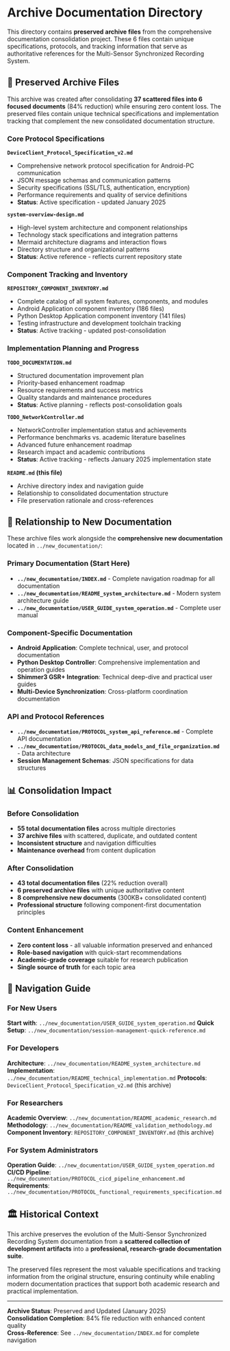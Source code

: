 # Archive Documentation Directory

This directory contains **preserved archive files** from the comprehensive documentation consolidation project. These 6 files contain unique specifications, protocols, and tracking information that serve as authoritative references for the Multi-Sensor Synchronized Recording System.

## 📄 Preserved Archive Files

This archive was created after consolidating **37 scattered files into 6 focused documents** (84% reduction) while ensuring zero content loss. The preserved files contain unique technical specifications and implementation tracking that complement the new consolidated documentation structure.

### Core Protocol Specifications

**`DeviceClient_Protocol_Specification_v2.md`**
- Comprehensive network protocol specification for Android-PC communication
- JSON message schemas and communication patterns
- Security specifications (SSL/TLS, authentication, encryption)
- Performance requirements and quality of service definitions
- **Status**: Active specification - updated January 2025

**`system-overview-design.md`**
- High-level system architecture and component relationships
- Technology stack specifications and integration patterns
- Mermaid architecture diagrams and interaction flows
- Directory structure and organizational patterns
- **Status**: Active reference - reflects current repository state

### Component Tracking and Inventory

**`REPOSITORY_COMPONENT_INVENTORY.md`**
- Complete catalog of all system features, components, and modules
- Android Application component inventory (186 files)
- Python Desktop Application component inventory (141 files)
- Testing infrastructure and development toolchain tracking
- **Status**: Active tracking - updated post-consolidation

### Implementation Planning and Progress

**`TODO_DOCUMENTATION.md`**
- Structured documentation improvement plan
- Priority-based enhancement roadmap
- Resource requirements and success metrics
- Quality standards and maintenance procedures
- **Status**: Active planning - reflects post-consolidation goals

**`TODO_NetworkController.md`**
- NetworkController implementation status and achievements
- Performance benchmarks vs. academic literature baselines
- Advanced future enhancement roadmap
- Research impact and academic contributions
- **Status**: Active tracking - reflects January 2025 implementation state

**`README.md` (this file)**
- Archive directory index and navigation guide
- Relationship to consolidated documentation structure
- File preservation rationale and cross-references

## 🔗 Relationship to New Documentation

These archive files work alongside the **comprehensive new documentation** located in `../new_documentation/`:

### Primary Documentation (Start Here)
- **`../new_documentation/INDEX.md`** - Complete navigation roadmap for all documentation
- **`../new_documentation/README_system_architecture.md`** - Modern system architecture guide
- **`../new_documentation/USER_GUIDE_system_operation.md`** - Complete user manual

### Component-Specific Documentation
- **Android Application**: Complete technical, user, and protocol documentation
- **Python Desktop Controller**: Comprehensive implementation and operation guides  
- **Shimmer3 GSR+ Integration**: Technical deep-dive and practical user guides
- **Multi-Device Synchronization**: Cross-platform coordination documentation

### API and Protocol References
- **`../new_documentation/PROTOCOL_system_api_reference.md`** - Complete API documentation
- **`../new_documentation/PROTOCOL_data_models_and_file_organization.md`** - Data architecture
- **Session Management Schemas**: JSON specifications for data structures

## 📊 Consolidation Impact

### Before Consolidation
- **55 total documentation files** across multiple directories
- **37 archive files** with scattered, duplicate, and outdated content
- **Inconsistent structure** and navigation difficulties
- **Maintenance overhead** from content duplication

### After Consolidation  
- **43 total documentation files** (22% reduction overall)
- **6 preserved archive files** with unique authoritative content
- **8 comprehensive new documents** (300KB+ consolidated content)
- **Professional structure** following component-first documentation principles

### Content Enhancement
- **Zero content loss** - all valuable information preserved and enhanced
- **Role-based navigation** with quick-start recommendations  
- **Academic-grade coverage** suitable for research publication
- **Single source of truth** for each topic area

## 🧭 Navigation Guide

### For New Users
**Start with**: `../new_documentation/USER_GUIDE_system_operation.md`
**Quick Setup**: `../new_documentation/session-management-quick-reference.md`

### For Developers  
**Architecture**: `../new_documentation/README_system_architecture.md`
**Implementation**: `../new_documentation/README_technical_implementation.md`
**Protocols**: `DeviceClient_Protocol_Specification_v2.md` (this archive)

### For Researchers
**Academic Overview**: `../new_documentation/README_academic_research.md`
**Methodology**: `../new_documentation/README_validation_methodology.md`
**Component Inventory**: `REPOSITORY_COMPONENT_INVENTORY.md` (this archive)

### For System Administrators
**Operation Guide**: `../new_documentation/USER_GUIDE_system_operation.md`
**CI/CD Pipeline**: `../new_documentation/PROTOCOL_cicd_pipeline_enhancement.md`
**Requirements**: `../new_documentation/PROTOCOL_functional_requirements_specification.md`

## 🏛️ Historical Context

This archive preserves the evolution of the Multi-Sensor Synchronized Recording System documentation from a **scattered collection of development artifacts** into a **professional, research-grade documentation suite**. 

The preserved files represent the most valuable specifications and tracking information from the original structure, ensuring continuity while enabling modern documentation practices that support both academic research and practical implementation.

---

**Archive Status**: Preserved and Updated (January 2025)  
**Consolidation Completion**: 84% file reduction with enhanced content quality  
**Cross-Reference**: See `../new_documentation/INDEX.md` for complete navigation